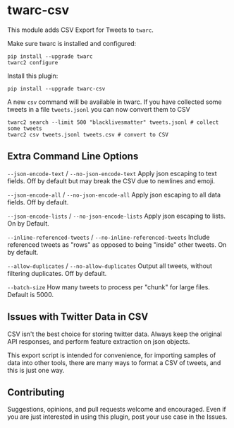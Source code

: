 # twarc-csv

This module adds CSV Export for Tweets to `twarc`.

Make sure twarc is installed and configured:

```
pip install --upgrade twarc
twarc2 configure
```

Install this plugin:

```
pip install --upgrade twarc-csv
```

A new `csv` command will be available in twarc. If you have collected some
tweets in a file `tweets.jsonl` you can now convert them to CSV

```
twarc2 search --limit 500 "blacklivesmatter" tweets.jsonl # collect some tweets
twarc2 csv tweets.jsonl tweets.csv # convert to CSV
```

## Extra Command Line Options

`--json-encode-text` / `--no-json-encode-text` Apply json escaping to text fields. Off by default but may break the CSV due to newlines and emoji.

`--json-encode-all` / `--no-json-encode-all` Apply json escaping to all data fields. Off by default.

`--json-encode-lists` / `--no-json-encode-lists` Apply json escaping to lists. On by Default.

`--inline-referenced-tweets` / `--no-inline-referenced-tweets` Include referenced tweets as "rows" as opposed to being "inside" other tweets. On by default.

`--allow-duplicates` / `--no-allow-duplicates` Output all tweets, without filtering duplicates. Off by default.

`--batch-size` How many tweets to process per "chunk" for large files. Default is 5000.

## Issues with Twitter Data in CSV

CSV isn't the best choice for storing twitter data. Always keep the original API responses, and perform feature extraction on json objects.

This export script is intended for convenience, for importing samples of data into other tools, there are many ways to format a CSV of tweets, and this is just one way.

## Contributing

Suggestions, opinions, and pull requests welcome and encouraged. Even if you are just interested in using this plugin, post your use case in the Issues.
